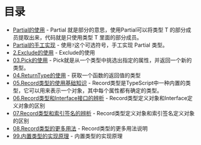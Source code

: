 # 目录

- [Partial的使用](01.Partial.abc.ts) - Partial 就是部分的意思，使用Partial<T>可以将类型 T 的部分成员提取出来，代码就是只使用类型 T 里面的部分成员。
- [Partial的手工实现](01.Partial.implement.ts) - 使用`?`这个可选符号，手工实现 Partial<T> 类型。
- [2.Exclude的使用](02.Exclude.abc.ts) - Exclude的使用
- [03.Pick的使用](03.Pick.abc.ts) - Pick就是从一个类型中挑选出指定的属性，并返回一个新的类型。
- [04.ReturnType的使用](04.ReturnType.abc.ts) - 获取一个函数的返回值的类型
- [05.Record类型的使用基础知识](05.Record.abc.ts) - Record类型是TypeScript中一种内置的类型，它可以用来表示一个对象，其中每个属性都有确定的类型。
- [06.Record类型和Interface接口的辨析](06.Record&Interface.ts) - Record类型定义对象和Interface定义对象的区别
- [07.Record类型和索引签名的辨析](07.Record&IndexSignature.ts) - Record类型定义对象和索引签名定义对象的区别
- [08.Record类型的更多用法](08.Record.more.ts) - Record类型的更多用法说明
- [99.内置类型的实现原理](99.内置类型的实现原理.ts) - 内置类型的实现原理